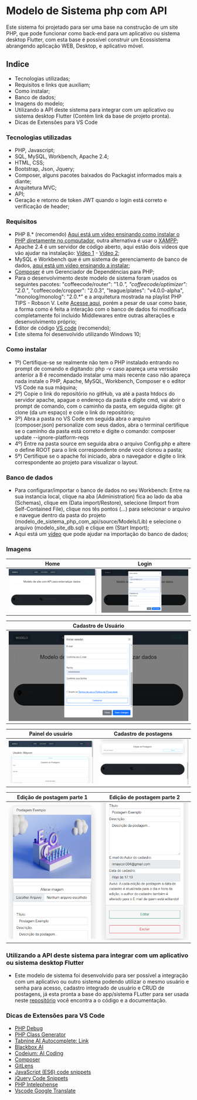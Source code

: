 # Modelo de Sistema php com API
Este sistema foi projetado para ser uma base na construção de um site PHP, que pode funcionar como back-end para um aplicativo ou sistema desktop Flutter, com esta base é possível construir um Ecossistema abrangendo aplicação WEB, Desktop, e aplicativo móvel.

## Indice
- Tecnologias utilizadas;
- Requisitos e links que auxiliam;
- Como instalar;
- Banco de dados;
- Imagens do modelo;
- Utilizando a API deste sistema para integrar com um aplicativo ou sistema desktop Flutter (Contém link da base de projeto pronta).
- Dicas de Extensões para VS Code

### Tecnologias utilizadas
- PHP, Javascript;
- SQL, MySQL, Workbench, Apache 2.4;
- HTML, CSS;
- Bootstrap, Json, Jquery;
- Composer, alguns pacotes baixados do Packagist informados mais a diante;
- Arquitetura MVC;
- API;
- Geração e retorno de token JWT quando o login está correto e verificação de header;
### Requisitos
- PHP 8.* (recomendo) <a href="https://www.youtube.com/watch?v=HzIXZVctwI8&t=65s" target="_blank">Aqui está um vídeo ensinando como instalar o PHP diretamente no computador</a>, outra alternativa é usar o <a href="https://www.apachefriends.org/pt_br/index.html" target="_blank">XAMPP</a>;
-  Apache 2.4 é um servidor de código aberto, aqui estão dois vídeos que vão ajudar na instalação: <a href="https://www.youtube.com/watch?v=IvcdwaDs-ik" target="_blank">Vídeo 1</a> - <a href="https://www.youtube.com/watch?v=Y60Vvd4lhtg&t=27s" target="_blank">Vídeo 2</a>;
- MySQL e Workbench que é um sistema de gerenciamento de banco de dados, <a href="https://www.youtube.com/watch?v=IeTbZOxEwGc" target="_blank">aqui está um vídeo ensinando a instalar</a>;
- <a href="https://getcomposer.org" target="_blank">Composer</a> é um Gerenciador de Dependências para PHP;
- Para o desenvolvimento deste modelo de sistema foram usados os seguintes pacotes: "coffeecode/router": "1.0.*", "coffeecode/optimizer": "2.0.*", "coffeecode/cropper": "2.0.3", "league/plates": "v4.0.0-alpha", "monolog/monolog": "2.0.*" e a arquitetura mostrada na playlist PHP TIPS - Robson V. Leite <a href="https://youtube.com/playlist?list=PLi_gvjv-JgXqsmCAOrueT1-4JrnMW8_Gg" target="_blank">Acesse aqui</a>, porém a pesar de usar como base, a forma como é feita a interação com o banco de dados foi modificada completamente foi incluido Middlewares entre outras alterações e desenvolvimento próprio;
- Editor de código <a href="https://code.visualstudio.com/" target="_blank">VS code</a> (recomendo);
- Este sitema foi desenvolvido utilizando Windows 10;

### Como instalar
- 1º) Certifique-se se realmente não tem o PHP instalado entrando no prompt de comando e digitando: php -v caso apareça uma verssão anterior a 8 é recomendado instalar uma mais recente caso não apareça nada instale o PHP, Apache, MySQL, Workbench, Composer e o editor VS Code na sua máquina;
- 2º) Copie o link do repositório no gitHub, va até a pasta htdocs do servidor apache, apague o endereço da pasta e digite cmd, vai abrir o prompt de comando, com o caminho da pasta, em seguida digite: git clone (da um espaço) e cole o link do repositório;
- 3º) Abra a pasta no VS Code em seguida abra o arquivo (composer.json) personalize com seus dados, abra o terminal certifique se o caminho da pasta está correto e digite o comando: composer update --ignore-platform-reqs
- 4º) Entre na pasta source em seguida abra o arquivo Config.php e altere o define ROOT para o link correspondente onde você clonou a pasta;
- 5º) Certifique se o apache foi iniciado, abra o navegador e digite o link correspondente ao projeto para visualizar o layout.

### Banco de dados
- Para configurar/importar o banco de dados no seu Workbench: Entre na sua instancia local, clique na aba (Administration) fica ao lado da aba (Schemas), clique em (Data import/Restore), selecione (Import from Self-Contained File), clique nos tês pontos (...) para selecionar o arquivo e navegue dentro da pasta do projeto (modelo_de_sistema_php_com_api/source/Models/Lib) e selecione o arquivo (modelo_site_db.sql) e clique em (Start Import);
- Aqui está um <a href="https://www.youtube.com/watch?v=RkLB0aQh5Es">vídeo</a> que pode ajudar na importação do banco de dados;

### Imagens
| Home                                                   | Login                                                                                        |
| ------------------------------------------------------ | -------------------------------------------------------------------------------------------- |
| ![Imagem 1](theme/assets/img/documentation/home.PNG)   | ![Imagem 2](theme/assets/img/documentation/janela_de_login_e_cadastro_de_usuario_parte_1.PNG)|

| Cadastro de Usuário                                    |
| ------------------------------------------------------ |
| ![Imagem 1](theme/assets/img/documentation/janela_de_login_e_cadastro_de_usuario_parte_2.PNG) |


| Painel do usuário                                                         | Cadastro de postagens                                        |
| ------------------------------------------------------------------------- | ------------------------------------------------------------ |
| ![Imagem 1](theme/assets/img/documentation/painel_de_usuario_parte_1.PNG) | ![Imagem 2](theme/assets/img/documentation/painel_de_usuario_parte_3.PNG)

| Edição de postagem parte 1                                                         | Edição de postagem parte 2                                   |
| ---------------------------------------------------------------------------------- | ------------------------------------------------------------ |
| ![Imagem 1](theme/assets/img/documentation/exemplo_edicao_de_postagem_parte_1.PNG) | ![Imagem 2](theme/assets/img/documentation/exemplo_edicao_de_postagem_parte_2.PNG)

### Utilizando a API deste sistema para integrar com um aplicativo ou sistema desktop Flutter
- Este modelo de sistema foi desenvolvido para ser possível a integração com um aplicativo ou outro sistema podendo utilizar o mesmo usuário e senha para acesso, cadastro integrado de usuário e CRUD de postagens, já esta pronta a base do app/sistema FLutter para ser usada neste <a href="https://github.com/Maycon-crz/flutter_login_completo_com_api_php" target="_blank">repositório</a> você encontra a o código e a documentação.

### Dicas de Extensões para VS Code
- <a href="https://marketplace.visualstudio.com/items?itemName=xdebug.php-debug" target="_blank">PHP Debug</a>
- <a href="https://marketplace.visualstudio.com/items?itemName=damianbal.vs-phpclassgen" target="_blank">PHP Class Generator</a>
- <a href="https://marketplace.visualstudio.com/items?itemName=TabNine.tabnine-vscode" target="_blank">Tabnine AI Autocomplete: Link</a>
- <a href="https://marketplace.visualstudio.com/items?itemName=Blackboxapp.blackbox" target="_blank">Blackbox AI</a>
- <a href="https://marketplace.visualstudio.com/items?itemName=Codeium.codeium" target="_blank">Codeium: AI Coding</a>
- <a href="https://marketplace.visualstudio.com/items?itemName=DEVSENSE.composer-php-vscode" target="_blank">Composer</a>
- <a href="https://marketplace.visualstudio.com/items?itemName=eamodio.gitlens" target="_blank">GitLens</a>
- <a href="https://marketplace.visualstudio.com/items?itemName=xabikos.JavaScriptSnippets" target="_blank">JavaScript (ES6) code snippets</a>
- <a href="https://marketplace.visualstudio.com/items?itemName=donjayamanne.jquerysnippets" target="_blank">jQuery Code Snippets</a>
- <a href="https://marketplace.visualstudio.com/items?itemName=bmewburn.vscode-intelephense-client" target="_blank">PHP Intelephense</a>
- <a href="https://marketplace.visualstudio.com/items?itemName=funkyremi.vscode-google-translate" target="_blank">Vscode Google Translate</a>
